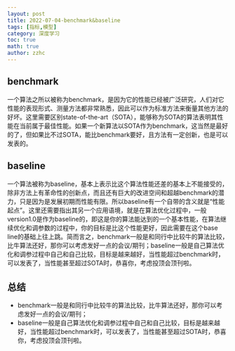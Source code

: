 ```yaml
---
layout: post
title: 2022-07-04-benchmark&baseline
tags: [指标,模型]
category: 深度学习
toc: true
math: true
author: zzhc
---
```



## benchmark
一个算法之所以被称为benchmark，是因为它的性能已经被广泛研究，人们对它性能的表现形式、测量方法都非常熟悉，因此可以作为标准方法来衡量其他方法的好坏。这里需要区别state-of-the-art（SOTA），能够称为SOTA的算法表明其性能在当前属于最佳性能。如果一个新算法以SOTA作为benchmark，这当然是最好的了，但如果比不过SOTA，能比benchmark要好，且方法有一定创新，也是可以发表的。

## baseline
一个算法被称为baseline，基本上表示比这个算法性能还差的基本上不能接受的，除非方法上有革命性的创新点，而且还有巨大的改进空间和超越benchmark的潜力，只是因为是发展初期而性能有限。所以baseline有一个自带的含义就是“性能起点”。这里还需要指出其另一个应用语境，就是在算法优化过程中，一般version1.0是作为baseline的，即这是你的算法能达到的一个基本性能，在算法继续优化和调参数的过程中，你的目标是比这个性能更好，因此需要在这个base line的基础上往上跳。简而言之，benchmark一般是和同行中比较牛的算法比较，比牛算法还好，那你可以考虑发好一点的会议/期刊；baseline一般是自己算法优化和调参过程中自己和自己比较，目标是越来越好，当性能超过benchmark时，可以发表了，当性能甚至超过SOTA时，恭喜你，考虑投顶会顶刊啦。




## 总结

 - benchmark一般是和同行中比较牛的算法比较，比牛算法还好，那你可以考虑发好一点的会议/期刊；
 - baseline一般是自己算法优化和调参过程中自己和自己比较，目标是越来越好，当性能超过benchmark时，可以发表了，当性能甚至超过SOTA时，恭喜你，考虑投顶会顶刊啦。